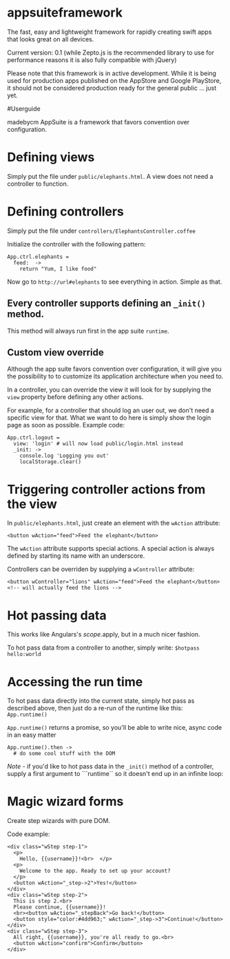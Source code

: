 appsuiteframework
=================

The fast, easy and lightweight framework for rapidly creating swift apps that looks great on all devices.

Current version: 0.1 (while Zepto.js is the recommended library to use for performance reasons it is also fully compatible with jQuery)

Please note that this framework is in active development. While it is being used for production apps published on the AppStore and Google PlayStore, it should not be considered production ready for the general public ... just yet.

#Userguide

madebycm AppSuite is a framework that favors convention over configuration.

# Defining views

Simply put the file under ```public/elephants.html```. A view does not need a controller to function.

# Defining controllers

Simply put the file under ```controllers/ElephantsController.coffee```

Initialize the controller with the following pattern:

```
App.ctrl.elephants =
  feed:  ->
    return "Yum, I like food"
```

Now go to ```http://url#elephants``` to see everything in action. Simple as that.

## Every controller supports defining an ```_init()``` method.

This method will always run first in the app suite ```runtime```.

## Custom view override

Although the app suite favors convention over configuration, it will give you the possibility to to customize its application architecture when you need to.

In a controller, you can override the view it will look for by supplying the ```view``` property before defining any other actions.

For example, for a controller that should log an user out, we don't need a specific view for that. What we want to do here is simply show the login page as soon as possible. Example code:

```
App.ctrl.logout =
  view: 'login' # will now load public/login.html instead
  _init: ->
    console.log 'Logging you out'
    localStorage.clear()
```



# Triggering controller actions from the view

In ```public/elephants.html```, just create an element with the ```wAction``` attribute:

```<button wAction="feed">Feed the elephant</button>```

The ```wAction``` attribute supports special actions. A special action is always defined by starting its name with an underscore.

Controllers can be overriden by supplying a ```wController``` attribute:

```
<button wController="lions" wAction="feed">Feed the elephant</button>
<!-- will actually feed the lions -->
```

# Hot passing data
This works like Angulars's $scope.$apply, but in a much nicer fashion.

To hot pass data from a controller to another, simply write:
```$hotpass hello:world```

# Accessing the run time
To hot pass data directly into the current state, simply hot pass as described above, then just do a re-run of the runtime like this: ```App.runtime()```

```App.runtime()``` returns a promise, so you'll be able to write nice, async code in an easy matter

```
App.runtime().then ->
  # do some cool stuff with the DOM
```

*Note* - if you'd like to hot pass data in the ```_init()``` method of a controller, supply a first argument to ```runtime`` so it doesn't end up in an infinite loop:


# Magic wizard forms

Create step wizards with pure DOM.

Code example:

```
<div class="wStep step-1">
  <p>
    Hello, {{username}}!<br>  </p>
  <p>
    Welcome to the app. Ready to set up your account?
  </p>
  <button wAction="_step->2">Yes!</button>
</div>
<div class="wStep step-2">
  This is step 2.<br>
  Please continue, {{username}}!
  <br><button wAction="_stepBack">Go back!</button>
  <button style="color:#4dd963;" wAction="_step->3">Continue!</button>
</div>
<div class="wStep step-3">
  All right, {{username}}, you're all ready to go.<br>  
  <button wAction="confirm">Confirm</button>
</div>
```